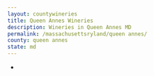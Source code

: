 ```yaml
---
layout: countywineries
title: Queen Annes Wineries
description: Wineries in Queen Annes MD
permalink: /massachusettsryland/queen annes/
county: queen annes
state: md
---
```

-
